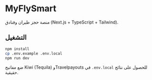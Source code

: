 # MyFlySmart

منصة حجز طيران وفنادق (Next.js + TypeScript + Tailwind).
## التشغيل
```bash
npm install
cp .env.example .env.local
npm run dev
```
ضع مفاتيح Kiwi (Tequila) وTravelpayouts في `.env.local` للحصول على نتائج حقيقية.